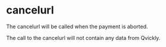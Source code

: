 # cancelurl

The cancelurl will be called when the payment is aborted.

The call to the cancelurl will not contain any data from Qvickly.